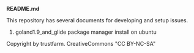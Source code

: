 **README.md**

This repository has several documents for developing and setup issues.

1. goland1.9_and_glide package manager install on ubuntu

Copyright by trustfarm. CreativeCommons "CC BY-NC-SA"
